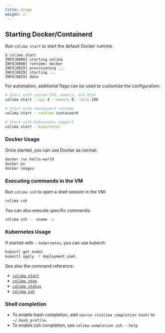```yaml
---
title: Usage
weight: 2
---
```


## Starting Docker/Containerd

Run `colima start` to start the default Docker runtime.

```console
$ colima start
INFO[0000] starting colima
INFO[0000] runtime: docker
INFO[0029] provisioning ...
INFO[0029] starting ...
INFO[0029] done
```

For automation, additional flags can be used to customize the configuration:

```bash
# Start with custom CPU, memory, and disk
colima start --cpu 4 --memory 8 --disk 100

# Start with containerd runtime
colima start --runtime containerd

# Start with Kubernetes support
colima start --kubernetes
```

### Docker Usage
Once started, you can use Docker as normal:
```bash
docker run hello-world
docker ps
docker images
```

### Executing commands in the VM
Run `colima ssh` to open a shell session in the VM:
```bash
colima ssh
```

You can also execute specific commands:
```bash
colima ssh -- uname -a
```

### Kubernetes Usage
If started with `--kubernetes`, you can use kubectl:
```bash
kubectl get nodes
kubectl apply -f deployment.yaml
```

See also the command reference:
- [`colima start`](../reference/colima_start/)
- [`colima stop`](../reference/colima_stop/)
- [`colima status`](../reference/colima_status/)
- [`colima ssh`](../reference/colima_ssh/)

### Shell completion
- To enable bash completion, add `source <(colima completion bash)` to `~/.bash_profile`.
- To enable zsh completion, see `colima completion zsh --help`
